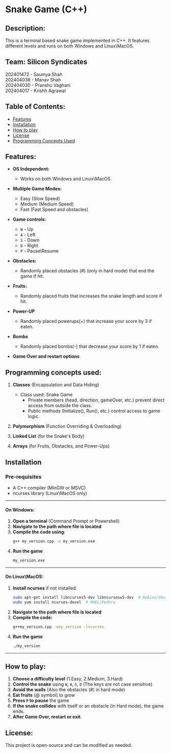 # Snake Game (C++)

## Description:
This is a terminal based snake game implemented in C++. It features different levels and runs on both Windows and Linux\MacOS. 
<br>

## Team: Silicon Syndicates
202401472 - Saumya Shah <br>
202404038 - Manav Shah  <br>
202404030 - Pranshu Vaghani <br>
202404017 - Krishh Agrawal <br>

## Table of Contents:
- [Features](#features)
- [Installation](#installation)
- [How to play](#how-to-play)
- [License](#License)
- [Programming Concepts Used](#programming-concepts-used)

## Features:

- **OS Independent:**
    - Works on both Windows and Linux\MacOS.

- **Multiple Game Modes:**
    - Easy (Slow Speed)
    - Medium (Medium Speed)
    - Fast (Fast Speed and obstacles)

- **Game controls:**
    - `W` - Up
    - `A` - Left
    - `S` - Down
    - `D` - Right
    - `P` - Pause\Resume

- **Obstacles:**
    - Randomly placed obstacles (#) (only in hard mode) that end the game if hit.

- **Fruits:**
    - Randomly placed fruits that increases the snake length and score if hit.

- **Power-UP**
    - Randomly placed powerups(+) that increase your score by 3 if eaten.  

- **Bombs** 
    - Randomly placed bombs(-) that decrease your score by 1 if eaten.        

- **Game Over and restart options**    

## Programming concepts used:

1) **Classes** (Encapsulation and Data Hiding)
    - Class used: Snake Game
        - Private members (head, direction, gameOver, etc.) prevent direct access from outside the class.
        - Public methods (Initialize(), Run(), etc.) control access to game logic.

2) **Polymorphism** (Function Overriding & Overloading)   

3) **Linked List** (for the Snake's Body)

4) **Arrays** (for Fruits, Obstacles, and Power-Ups)

## Installation

### Pre-requisites
- A C++ compiler (MinGW or MSVC)
- ncurses library (Linux\MacOS only)

<hr>

#### On Windows:
1. **Open a terminal** (Command Prompt or Powershell)
2. **Navigate to the path where file is located**
3. **Compile the code using**:<br>
    ```sh 
    g++ my_version.cpp -o my_version.exe
4. **Run the game**
    ```sh
    my_version.exe    

<hr>

#### On Linux\MacOS:
1. **Install ncurses** if not installed:
    ```sh
    sudo apt-get install libncurses5-dev libncursesw5-dev  # Debian/Ubuntu
    sudo yum install ncurses-devel  # RHEL/Fedora    
2. **Navigate to the path where file is located**
3. **Compile the code:**
    ```sh
    g++my_version.cpp -omy_version -lncurses
4. **Run the game**
    ```sh
    ./my_version
   
<hr>

## How to play:
1. **Choose a difficulty level** (1.Easy, 2.Medium, 3.Hard)
2. **Control the snake** using `W`, `A`, `S`, `D` (The keys are not case sensitive)
3. **Avoid the walls** (Also the obstacles (#) in hard mode)
4. **Eat fruits** (@ symbol) to grow
5. **Press `P` to pause** the game
6. **If the snake collides** with itself or an obstacle (in Hard mode), the game ends.
7. **After Game Over, restart or exit**.

## License:
This project is open-source and can be modified as needed.